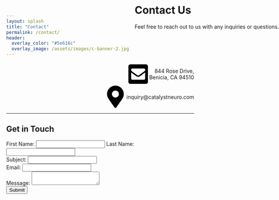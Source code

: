 ```yaml
---
layout: splash
title: "Contact"
permalink: /contact/
header:
  overlay_color: "#5e616c"
  overlay_image: /assets/images/c-banner-2.jpg
---
```


<div class="header-box" style="text-align: left; position: absolute; top: 0; right: 0;">
  <h1 style="text-align: left;">Contact Us</h1>
  <p style="text-align: left;">Feel free to reach out to us with any inquiries or questions.</p>
</div>

<div class="contact-info-box" style="display: flex; align-items: center; justify-content: flex-end;">
  <svg xmlns="http://www.w3.org/2000/svg" width="60" height="60" viewBox="0 0 448 512"><!-- Font Awesome Pro 5.15.4 by @fontawesome - https://fontawesome.com License - https://fontawesome.com/license (Commercial License) --><path d="M400 32H48C21.49 32 0 53.49 0 80v352c0 26.51 21.49 48 48 48h352c26.51 0 48-21.49 48-48V80c0-26.51-21.49-48-48-48zM178.117 262.104C87.429 196.287 88.353 196.121 64 177.167V152c0-13.255 10.745-24 24-24h272c13.255 0 24 10.745 24 24v25.167c-24.371 18.969-23.434 19.124-114.117 84.938-10.5 7.655-31.392 26.12-45.883 25.894-14.503.218-35.367-18.227-45.883-25.895zM384 217.775V360c0 13.255-10.745 24-24 24H88c-13.255 0-24-10.745-24-24V217.775c13.958 10.794 33.329 25.236 95.303 70.214 14.162 10.341 37.975 32.145 64.694 32.01 26.887.134 51.037-22.041 64.72-32.025 61.958-44.965 81.325-59.406 95.283-70.199z"/></svg>
  <p style="text-align: right;">
    844 Rose Drive, <br>
    Benicia, CA 94510
  </p>
</div>

<div class="contact-info-box" style="display: flex; align-items: center; justify-content: flex-end;">
  <svg xmlns="http://www.w3.org/2000/svg" width="60" height="60" viewBox="0 0 384 512"><!-- Font Awesome Pro 5.15.4 by @fontawesome - https://fontawesome.com License - https://fontawesome.com/license (Commercial License) --><path d="M172.268 501.67C26.97 291.031 0 269.413 0 192 0 85.961 85.961 0 192 0s192 85.961 192 192c0 77.413-26.97 99.031-172.268 309.67-9.535 13.774-29.93 13.773-39.464 0zM192 272c44.183 0 80-35.817 80-80s-35.817-80-80-80-80 35.817-80 80 35.817 80 80 80z"/></svg>
  <p style="text-align: right;">inquiry@catalystneuro.com</p>
</div>

---

## Get in Touch

<form action="/submit-contact" method="POST">
  <div>
    <label for="first_name">First Name:</label>
    <input type="text" id="first_name" name="first_name" required>
    <label for="last_name">Last Name:</label>
    <input type="text" id="last_name" name="last_name" required>
  </div>
  <div>
    <label for="subject">Subject:</label>
    <input type="text" id="subject" name="subject" required>
  </div>
  <div>
    <label for="email">Email:</label>
    <input type="email" id="email" name="email" required>
  </div>
  <div>
    <label for="message">Message:</label>
    <textarea id="message" name="message" required></textarea>
  </div>
  <div>
    <input type="submit" value="Submit">
  </div>
</form>